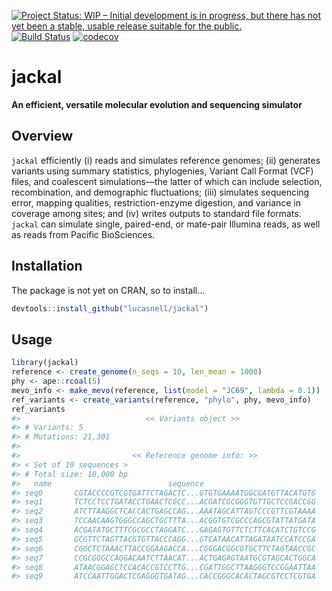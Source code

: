 
<!-- README.md is generated from README.Rmd. Please edit that file -->

[![Project Status: WIP – Initial development is in progress, but there
has not yet been a stable, usable release suitable for the
public.](http://www.repostatus.org/badges/latest/wip.svg)](http://www.repostatus.org/#wip)
[![Build
Status](https://travis-ci.com/lucasnell/jackal.svg?branch=master)](https://travis-ci.com/lucasnell/jackal)
[![codecov](https://codecov.io/gh/lucasnell/jackal/branch/master/graph/badge.svg)](https://codecov.io/gh/lucasnell/jackal)

# jackal

**An efficient, versatile molecular evolution and sequencing simulator**

## Overview

`jackal` efficiently (i) reads and simulates reference genomes; (ii)
generates variants using summary statistics, phylogenies, Variant Call
Format (VCF) files, and coalescent simulations—the latter of which can
include selection, recombination, and demographic fluctuations; (iii)
simulates sequencing error, mapping qualities, restriction-enzyme
digestion, and variance in coverage among sites; and (iv) writes outputs
to standard file formats. `jackal` can simulate single, paired-end, or
mate-pair Illumina reads, as well as reads from Pacific BioSciences.

## Installation

The package is not yet on CRAN, so to install…

``` r
devtools::install_github("lucasnell/jackal")
```

## Usage

``` r
library(jackal)
reference <- create_genome(n_seqs = 10, len_mean = 1000)
phy <- ape::rcoal(5)
mevo_info <- make_mevo(reference, list(model = "JC69", lambda = 0.1))
ref_variants <- create_variants(reference, "phylo", phy, mevo_info)
ref_variants
#>                            << Variants object >>
#> # Variants: 5
#> # Mutations: 21,301
#> 
#>                         << Reference genome info: >>
#> < Set of 10 sequences >
#> # Total size: 10,000 bp
#>   name                          sequence                             length
#> seq0       CGTACCCCGTCGTGATTCTAGACTC...GTGTGAAAATGGCGATGTTACATGTG      1000
#> seq1       TCTCCTCCTGATACCTGAACTCGCC...ACGATCGCGGGTGTTGCTCCGACCGG      1000
#> seq2       ATCTTAAGGCTCACCACTGAGCCAG...AAATAGCATTAGTCCCGTTCGTAAAA      1000
#> seq3       TCCAACAAGTGGGCCAGCTGCTTTA...ACGGTGTCGCCCAGCGTATTATGATA      1000
#> seq4       ACGATATGCTTTCGCGCCTAGGATC...GAGAGTGTTCTCTTCACATCTGTCCG      1000
#> seq5       GCGTTCTAGTTACGTGTTACCCAGG...GTCATAACATTAGATAATCCATCCGA      1000
#> seq6       CGGCTCTAAACTTACCGGAAGACCA...CGGGACGGCGTGCTTCTAGTAACCGC      1000
#> seq7       CCGCGGGCCAGGACAATCTTAACAT...ACTGAGAGTAATGCGTAGCACTGGCA      1000
#> seq8       ATAACGGAGCTCCACACCGTCCTTG...CGATTGGCTTAAGGGTCCGGAATTAA      1000
#> seq9       ATCCAATTGGACTCGAGGGTGATAG...CACCGGGCACACTAGCGTCCTCGTGA      1000
```
